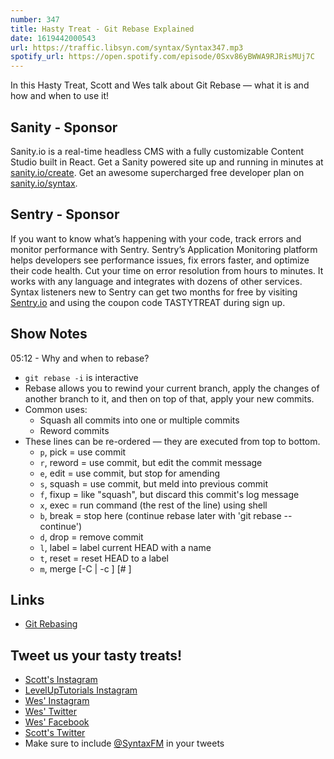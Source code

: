 ```yaml
---
number: 347
title: Hasty Treat - Git Rebase Explained
date: 1619442000543
url: https://traffic.libsyn.com/syntax/Syntax347.mp3
spotify_url: https://open.spotify.com/episode/0Sxv86yBWWA9RJRisMUj7C
---
```


In this Hasty Treat, Scott and Wes talk about Git Rebase — what it is and how and when to use it!

## Sanity - Sponsor
Sanity.io is a real-time headless CMS with a fully customizable Content Studio built in React. Get a Sanity powered site up and running in minutes at [sanity.io/create](https://www.sanity.io/create). Get an awesome supercharged free developer plan on [sanity.io/syntax](https://www.sanity.io/syntax).

## Sentry - Sponsor
If you want to know what’s happening with your code, track errors and monitor performance with Sentry. Sentry’s Application Monitoring platform helps developers see performance issues, fix errors faster, and optimize their code health. Cut your time on error resolution from hours to minutes. It works with any language and integrates with dozens of other services. Syntax listeners new to Sentry can get two months for  free by visiting [Sentry.io](https://sentry.io) and using the coupon code TASTYTREAT during sign up.

## Show Notes
05:12 - Why and when to rebase?
* `git rebase -i` is interactive
* Rebase allows you to rewind your current branch, apply the changes of another branch to it, and then on top of that, apply your new commits.
* Common uses:
  * Squash all commits into one or multiple commits
  * Reword commits
* These lines can be re-ordered — they are executed from top to bottom.
  * `p`, pick <commit> = use commit
  * `r`, reword <commit> = use commit, but edit the commit message
  * `e`, edit <commit> = use commit, but stop for amending
  * `s`, squash <commit> = use commit, but meld into previous commit
  * `f`, fixup <commit> = like "squash", but discard this commit's log message
  * `x`, exec <command> = run command (the rest of the line) using shell
  * `b`, break = stop here (continue rebase later with 'git rebase --continue')
  * `d`, drop <commit> = remove commit
  * `l`, label <label> = label current HEAD with a name
  * `t`, reset <label> = reset HEAD to a label
  * `m`, merge [-C <commit> | -c <commit>] <label> [# <oneline>]

## Links
* [Git Rebasing](https://git-scm.com/book/en/v2/Git-Branching-Rebasing)

## Tweet us your tasty treats!
* [Scott's Instagram](https://www.instagram.com/stolinski/)
* [LevelUpTutorials Instagram](https://www.instagram.com/LevelUpTutorials/)
* [Wes' Instagram](https://www.instagram.com/wesbos/)
* [Wes' Twitter](https://twitter.com/wesbos)
* [Wes' Facebook](https://www.facebook.com/wesbos.developer)
* [Scott's Twitter](https://twitter.com/stolinski)
* Make sure to include [@SyntaxFM](https://twitter.com/SyntaxFM) in your tweets
